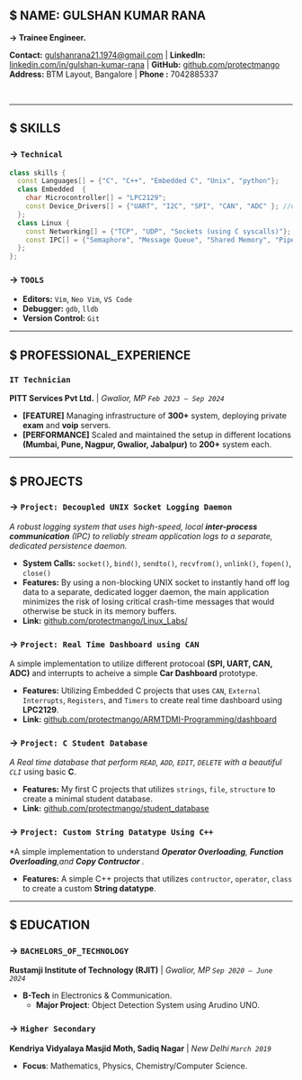 
## $ NAME: GULSHAN KUMAR RANA

**→ Trainee Engineer.**

**Contact:** [gulshanrana21.1974@gmail.com](mailto:gulshanrana21.1974@gmail.com) | **LinkedIn:** [linkedin.com/in/gulshan-kumar-rana](https://www.linkedin.com/in/gulshan-kumar-rana/) | **GitHub:** [github.com/protectmango](https://github.com/protectmango)   
**Address:** BTM Layout, Bangalore | **Phone :** 7042885337

<br>

---
## $ SKILLS
### → `Technical`
```c++
class skills {
  const Languages[] = {"C", "C++", "Embedded C", "Unix", "python"};
  class Embedded  { 
    char Microcontroller[] = "LPC2129";
    const Device_Drivers[] = {"UART", "I2C", "SPI", "CAN", "ADC" }; //using interrupts also.
  };
  class Linux {
    const Networking[] = {"TCP", "UDP", "Sockets (using C syscalls)"};
    const IPC[] = {"Semaphore", "Message Queue", "Shared Memory", "Pipe/FIFO", "Signals"};
  };
};
````

### → `TOOLS`

  - **Editors:** `Vim`, `Neo Vim`, `VS Code`
  - **Debugger:** `gdb`, `lldb`
  - **Version Control:** `Git`

-----

## $ PROFESSIONAL\_EXPERIENCE

### `IT Technician`

**PITT Services Pvt Ltd.** | *Gwalior, MP*
*`Feb 2023 – Sep 2024`*

  - **\[FEATURE]** Managing infrastructure of **300+** system, deploying private **exam** and **voip** servers. 
  - **\[PERFORMANCE]** Scaled and maintained the setup in different locations **(Mumbai, Pune, Nagpur, Gwalior, Jabalpur)** to **200+** system each.


-----

## $ PROJECTS

### → `Project: Decoupled UNIX Socket Logging Daemon`

*A robust logging system that uses high-speed, local ***inter-process communication*** (IPC) to reliably stream application logs to a separate, dedicated persistence daemon.*

  - **System Calls:** `socket()`, `bind()`, `sendto()`, `recvfrom()`, `unlink()`, `fopen()`, `close()`
  - **Features:** By using a non-blocking UNIX socket to instantly hand off log data to a separate, dedicated logger daemon, the main application minimizes the risk of losing critical crash-time messages that would otherwise be stuck in its memory buffers.
  - **Link:** [github.com/protectmango/Linux_Labs/](https://github.com/protectmango/Linux_Labs/)


### → `Project: Real Time Dashboard using CAN`

A simple implementation to utilize different protocoal **(SPI, UART, CAN, ADC)** and interrupts to acheive a simple **Car Dashboard** prototype.

  - **Features:** Utilizing Embedded C projects that uses `CAN`, `External Interrupts`, `Registers`, and `Timers` to create real time dashboard using **LPC2129**.
  - **Link:** [github.com/protectmango/ARMTDMI-Programming/dashboard](https://github.com/protectmango/ARMTDMI-Programming/blob/main/real%20time%20automotive%20dashboard.pdf)





### → `Project: C Student Database`

*A Real time database that perform `READ`, `ADD`, `EDIT`, `DELETE` with a beautiful `CLI`* using basic **C**.


  - **Features:** My first C projects that utilizes `strings`, `file`, `structure` to create a minimal student database.
  - **Link:** [github.com/protectmango/student_database](https://github.com/protectmango/C_Basic_To_Advance/tree/main/My_Projects/student_database_project)


### → `Project: Custom String Datatype Using C++`

*A simple implementation to understand ***Operator Overloading**, ***Function Overloading***,and ***Copy Contructor*** .*


  - **Features:** A simple C++ projects that utilizes `contructor`, `operator`, `class` to create a custom **String datatype**.




-----

## $ EDUCATION

### → `BACHELORS_OF_TECHNOLOGY`

**Rustamji Institute of Technology (RJIT)** | *Gwalior, MP*
*`Sep 2020 – June 2024`*

  - **B-Tech** in Electronics & Communication.   
    - **Major Project**: Object Detection System using Arudino UNO.

### → `Higher Secondary`

**Kendriya Vidyalaya Masjid Moth, Sadiq Nagar** | *New Delhi*
*`March 2019`*
- **Focus**: Mathematics, Physics, Chemistry/Computer Science.

<!-- end list -->

